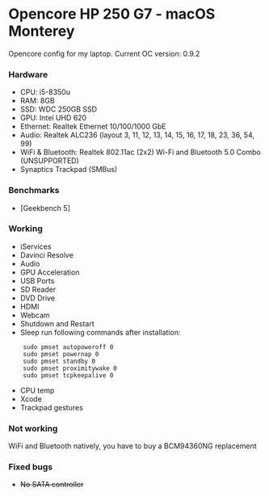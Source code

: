 # Opencore HP 250 G7 - macOS Monterey

Opencore config for my laptop.
Current OC version: 0.9.2

### Hardware
- CPU: i5-8350u
- RAM: 8GB
- SSD: WDC 250GB SSD
- GPU: Intel UHD 620
- Ethernet: Realtek Ethernet 10/100/1000 GbE
- Audio: Realtek ALC236 (layout 3, 11, 12, 13, 14, 15, 16, 17, 18, 23, 36, 54, 99)
- WiFi & Bluetooth: Realtek 802.11ac (2x2) Wi-Fi and Bluetooth 5.0 Combo (UNSUPPORTED)
- Synaptics Trackpad (SMBus)

### Benchmarks
- [Geekbench 5]

### Working
- iServices
- Davinci Resolve
- Audio
- GPU Acceleration
- USB Ports
- SD Reader
- DVD Drive
- HDMI
- Webcam
- Shutdown and Restart
- Sleep
run following commands after installation:
```
    sudo pmset autopoweroff 0
    sudo pmset powernap 0
    sudo pmset standby 0
    sudo pmset proximitywake 0
    sudo pmset tcpkeepalive 0
```
- CPU temp
- Xcode
- Trackpad gestures


### Not working
WiFi and Bluetooth natively, you have to buy a BCM94360NG replacement

### Fixed bugs
- <strike>No SATA controller</strike>